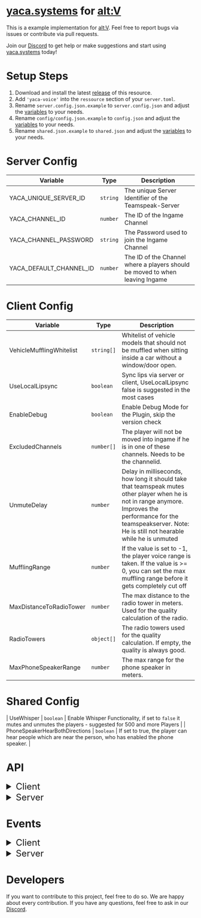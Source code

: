 # [yaca.systems](https://yaca.systems/) for [alt:V](https://altv.mp/)

This is a example implementation for [alt:V](https://altv.mp/).
Feel free to report bugs via issues or contribute via pull requests.

Join our [Discord](http://discord.yaca.systems/) to get help or make suggestions and start
using [yaca.systems](https://yaca.systems/) today!

# Setup Steps

1. Download and install the latest [release](https://github.com/yaca-systems/altV-yaca-js/archive/refs/heads/master.zip) of this
   resource.
2. Add `'yaca-voice'` into the `ressource` section of your `server.toml`.
3. Rename `server.config.json.example` to `server.config.json` and adjust the [variables](https://github.com/yaca-systems/altV-yaca-js/tree/master?tab=readme-ov-file#server-config) to your needs.
4. Rename `config/config.json.example` to `config.json` and adjust the [variables](https://github.com/yaca-systems/altV-yaca-js/tree/master?tab=readme-ov-file#client-config) to your needs.
5. Rename `shared.json.example` to `shared.json` and adjust the [variables](https://github.com/yaca-systems/altV-yaca-js/tree/master?tab=readme-ov-file#shared-config) to your needs.

# Server Config

| Variable              | Type       | Description                                                                                                            |
|-----------------------|------------|------------------------------------------------------------------------------------------------------------------------|
| YACA_UNIQUE_SERVER_ID        | `string`   | The unique Server Identifier of the Teamspeak-Server                                                                   |
| YACA_CHANNEL_ID       | `number`   | The ID of the Ingame Channel                                                                                           |
| YACA_CHANNEL_PASSWORD | `string`   | The Password used to join the Ingame Channel                                                                           |
| YACA_DEFAULT_CHANNEL_ID      | `number`   | The ID of the Channel where a players should be moved to when leaving Ingame                                           |

# Client Config

| Variable                                | Type       | Description                                                                                                                                                                                                              |
| --------------------------------------- | ---------- | ------------------------------------------------------------------------------------------------------------------------------------------------------------------------------------------------------------------------ |
| VehicleMufflingWhitelist                | `string[]` | Whitelist of vehicle models that should not be muffled when sitting inside a car without a window/door open.                                                                                                             |
| UseLocalLipsync                         | `boolean`  | Sync lips via server or client, UseLocalLipsync false is suggested in the most cases          |
| EnableDebug                             | `boolean`  | Enable Debug Mode for the Plugin, skip the version check                            |
| ExcludedChannels                        | `number[]` | The player will not be moved into ingame if he is in one of these channels. Needs to be the channelid.                                                                                 |
| UnmuteDelay                             | `number`   | Delay in milliseconds, how long it should take that teamspeak mutes other player when he is not in range anymore. Improves the performance for the teamspeakserver. Note: He is still not hearable while he is unmuted |
| MufflingRange                           | `number`   | If the value is set to -1, the player voice range is taken. If the value is >= 0, you can set the max muffling range before it gets completely cut off  |
| MaxDistanceToRadioTower                 | `number`   | The max distance to the radio tower in meters. Used for the quality calculation of the radio.                                                                                                                  |
| RadioTowers                             | `object[]` | The radio towers used for the quality calculation. If empty, the quality is always good. |
| MaxPhoneSpeakerRange                    | `number`   | The max range for the phone speaker in meters.  |

# Shared Config
| UseWhisper                              | `boolean`  | Enable Whisper Functionality, if set to `false` it mutes and unmutes the players - suggested for 500 and more Players                                                                                                   |
| PhoneSpeakerHearBothDirections          | `boolean`  | If set to true, the player can hear people which are near the person, who has enabled the phone speaker.  |


# API

<details>
<summary style="font-size: x-large">Client</summary>

### Radio

#### `client:yaca:canOpenRadio(state: boolean)`

Enables or disables the radio for the player - default its allowed.

| Parameter | Type            | Description       |
| --------- | --------------- | ----------------- |
| state     | `boolean`       | Change the state  |

#### `client:yaca:enableRadio(state: boolean)`

Enables or disables the radio for the player.

| Parameter | Type            | Description       |
| --------- | --------------- | ----------------- |
| state     | `boolean`       | Change the state  |

#### `client:yaca:changeRadioFrequency(frequency: string)`

Change the radio frequency from the current radiochannel

| Parameter | Type            | Description       |
| --------- | --------------- | ----------------- |
| frequency | `string`        | The frequency in format "xx,xx"  |

#### `client:yaca:muteRadioChannel()`

Mute the current radiochannel.

#### `client:yaca:changeActiveRadioChannel(channel: number)`

Change the active radio channel to the given channel.

| Parameter | Type            | Description       |
| --------- | --------------- | ----------------- |
| channel   | `number`        | The channel id    |

#### `client:yaca:changeRadioChannelVolume(higher: boolean)`

Change the volume of the current radio channel.

| Parameter | Type            | Description       |
| --------- | --------------- | ----------------- |
| higher   | `boolean`        | true if the volume should be increased, false if it should be decreased  |

#### `client:yaca:changeRadioChannelStereo()`

Change the stereomode of the current radio channel.

</details>

<details>
<summary style="font-size: x-large">Server</summary>

### General

#### `server:yaca:connect(player: alt.Player)`

Connects the player to the YACA system.

| Parameter | Type            | Description       |
| --------- | --------------- | ----------------- |
| player    | `alt.Player`    | the player object |

#### `server:yaca:changePlayerAliveStatus(player: alt.Player, alive: bool)`

Changes the alive status of a player. Used to forcemute player

| Parameter | Type            | Description       |
| --------- | --------------- | ----------------- |
| player    | `alt.Player`    | the player object |
| alive     | `boolean`       | the alive status  |

### Phone

#### `server:yaca:callPlayer(player: alt.Player, target: alt.Player, state: bool)`

Creates a phone call between two players.

| Parameter | Type            | Description              |
| --------- | ---------       | ------------------------ |
| player    | `alt.Player`    | the player source        |
| target    | `alt.Player`    | the target player source |
| state     | `boolean`       | the state of the call    |

#### `server:yaca:callPlayerOldEffect(player: alt.Player, target: alt.Player, state: boolean)`

Creates a phone call between two players with the old effect.

| Parameter | Type            | Description              |
| --------- | ---------       | ------------------------ |
| player    | `alt.Player`    | the player source        |
| target    | `alt.Player`    | the target player source |
| state     | `boolean`       | the state of the call    |

#### `server:yaca:muteOnPhone(player: alt.Player, state: bool, onCallstop: bool)`

Mutes the player when using the phone.

| Parameter | Type      | Description       |
| --------- | --------- | ----------------- |
| player    | `number`  | the player source |
| state     | `boolean` | the mute state    |
| onCallstop| `boolean` | is it on call stop|

#### `server:yaca:enablePhoneSpeaker(player: alt.Player, state: bool)`

Enable or disable the phone speaker for a player.

| Parameter          | Type      | Description             |
| ---------          | --------- | ----------------------- |
| player             | `number`  | the player source       |
| state              | `boolean` | the phone speaker state |
</details>

# Events

<details>
<summary style="font-size: x-large">Client</summary>

#### `YACA:DISCONNECTED_FROM_WEBSOCKET`

Emits when the player disabled the plugin.

#### `YACA:CONNECTED_TO_WEBSOCKET`

Emits when the player enabled the plugin.

#### `YACA:JOINED_INGAME_CHANNEL`

Emits  when the player joined the ingamechannel.

#### `YACA:MOVED_CHANNEL`

Emits when the own player moved into a channel.

| Parameter          | Type      | Description             |
| ---------          | --------- | ----------------------- |
| Type             | `string`  | INGAME_CHANNEL, EXCLUDED_CHANNEL       |

#### `YACA:SOUND_STATE_CHANGED`

Emits when the own player changed the microphone or speaker state.

| Parameter          | Type      | Description             |
| ---------          | --------- | ----------------------- |
| States             | `string`  | Represents the current state of microphone and speaker as json (microphoneMuted, microphoneDisabled, soundMuted, soundDisabled)      |

#### `YACA:VOICE_RANGE_CHANGED`

Emits when the own player changed the voice range.

| Parameter          | Type      | Description             |
| ---------          | --------- | ----------------------- |
| Range             | `number`  | Represents the current voice range      |

#### `YACA:IS_PLAYER_TALKING`

Emits when the own player is talking.

| Parameter          | Type      | Description             |
| ---------          | --------- | ----------------------- |
| IsTalking             | `boolean`  | Represents if the player is talking      |

#### `YACA:IS_OTHER_PLAYER_TALKING`

Emits when another player is talking.

| Parameter          | Type      | Description             |
| ---------          | --------- | ----------------------- |
| remoteId             | `number`  | Represents the player id      |
| IsTalking             | `boolean`  | Represents if the player is talking      |
</details>

<details>
<summary style="font-size: x-large">Server</summary>

tbc

</details>

# Developers

If you want to contribute to this project, feel free to do so. We are happy about every contribution. If you have any
questions, feel free to ask in our [Discord](http://discord.yaca.systems/).